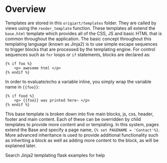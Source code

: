 Overview
============
Templates are stored in this `origiart/templates` folder. They are called by views using the `render_template` function. 
These templates all extend the `base.html` template which provides all of the CSS, JS and basic HTML that is common throughout
the application. The basic concept throughout this templating language (known as Jinja2) is to use simple escape sequences to trigger blocks that are processed by the templating engine. For control sequences such as `for` loops or `if` statements, blocks are declared as:
```
{% if foo %}
    <p> awesome html </p>
{% endif %}
```
In order to evaluate/echo a variable inline, you simply wrap the variable name in `{{foo}}`:
```
{% if food %}
    <p> {{foo}} was printed here~ </p>
{% endif %}
```

This base template is broken down into five main blocks, js, css, header, footer and main content.
Each of these can be overridden by child templates to provide more content and or templating.
In this system, pages extend the Base and specify a page name, `{% set PAGENAME = 'Contact'%}`.
More advanced inheritance is used to provide additional functionality such as inheriting a block as well as adding
more content to the block, as will be explained later.

Search Jinja2 templating flask examples for help
